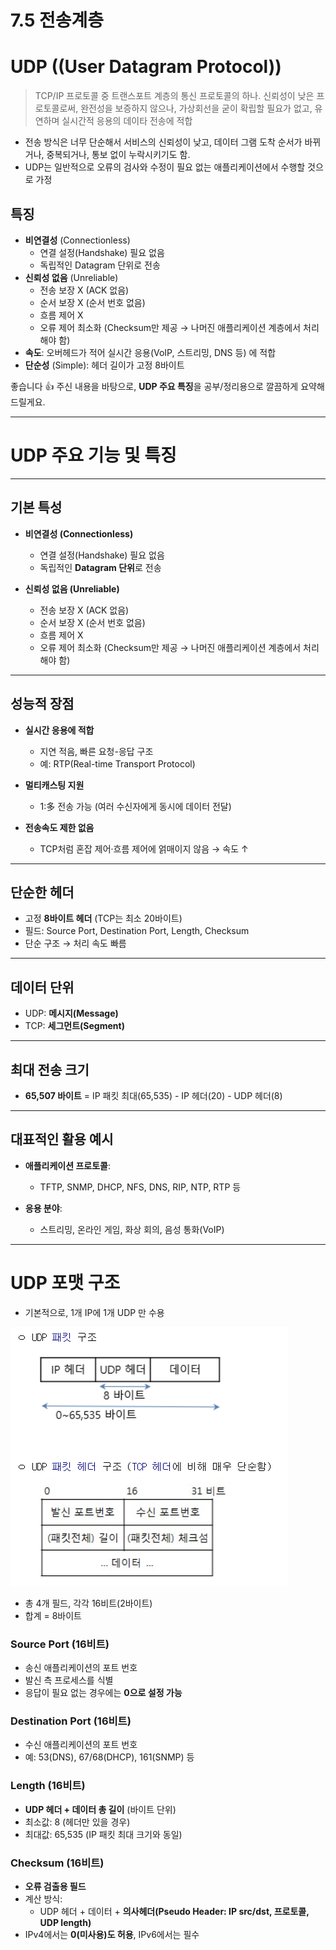# 7.5 전송계층

# UDP ((User Datagram Protocol))
> TCP/IP 프로토콜 중 트랜스포트 계층의 통신 프로토콜의 하나.
> 신뢰성이 낮은 프로토콜로써, 완전성을 보증하지 않으나, 가상회선을 굳이 확립할 필요가 없고, 유연하며 실시간적 응용의 데이타 전송에 적합

- 전송 방식은 너무 단순해서 서비스의 신뢰성이 낮고, 데이터 그램 도착 순서가 바뀌거나, 중복되거나, 통보 없이 누락시키기도 함.
- UDP는 일반적으로 오류의 검사와 수정이 필요 없는 애플리케이션에서 수행할 것으로 가정

## 특징
- **비연결성** (Connectionless)
  - 연결 설정(Handshake) 필요 없음
  - 독립적인 Datagram 단위로 전송
- **신뢰성 없음** (Unreliable)
  - 전송 보장 X (ACK 없음)
  - 순서 보장 X (순서 번호 없음)
  - 흐름 제어 X
  - 오류 제어 최소화 (Checksum만 제공 → 나머진 애플리케이션 계층에서 처리해야 함)
- **속도**: 오버헤드가 적어 실시간 응용(VoIP, 스트리밍, DNS 등) 에 적합
- **단순성** (Simple): 헤더 길이가 고정 8바이트

좋습니다 👍 주신 내용을 바탕으로, **UDP 주요 특징**을 공부/정리용으로 깔끔하게 요약해드릴게요.

---

# UDP 주요 기능 및 특징

---

## 기본 특성

* **비연결성 (Connectionless)**

  * 연결 설정(Handshake) 필요 없음
  * 독립적인 **Datagram 단위**로 전송
* **신뢰성 없음 (Unreliable)**

  * 전송 보장 X (ACK 없음)
  * 순서 보장 X (순서 번호 없음)
  * 흐름 제어 X
  * 오류 제어 최소화 (Checksum만 제공 → 나머진 애플리케이션 계층에서 처리해야 함)

---

## 성능적 장점

* **실시간 응용에 적합**

  * 지연 적음, 빠른 요청-응답 구조
  * 예: RTP(Real-time Transport Protocol)
* **멀티캐스팅 지원**

  * 1:多 전송 가능 (여러 수신자에게 동시에 데이터 전달)
* **전송속도 제한 없음**

  * TCP처럼 혼잡 제어·흐름 제어에 얽매이지 않음 → 속도 ↑

---

## 단순한 헤더

* 고정 **8바이트 헤더** (TCP는 최소 20바이트)
* 필드: Source Port, Destination Port, Length, Checksum
* 단순 구조 → 처리 속도 빠름

---

## 데이터 단위

* UDP: **메시지(Message)**
* TCP: **세그먼트(Segment)**

---

## 최대 전송 크기

* **65,507 바이트**
  \= IP 패킷 최대(65,535) - IP 헤더(20) - UDP 헤더(8)

---

## 대표적인 활용 예시

* **애플리케이션 프로토콜**:

  * TFTP, SNMP, DHCP, NFS, DNS, RIP, NTP, RTP 등
* **응용 분야**:

  * 스트리밍, 온라인 게임, 화상 회의, 음성 통화(VoIP)

---

# UDP 포맷 구조
- 기본적으로, 1개 IP에 1개 UDP 만 수용

![UDP](./images/7.5.3_UDP.png)

- 총 4개 필드, 각각 16비트(2바이트)
- 합계 = 8바이트

### Source Port (16비트)

- 송신 애플리케이션의 포트 번호
- 발신 측 프로세스를 식별
- 응답이 필요 없는 경우에는 **0으로 설정 가능**

### Destination Port (16비트)

- 수신 애플리케이션의 포트 번호
- 예: 53(DNS), 67/68(DHCP), 161(SNMP) 등

### Length (16비트)

- **UDP 헤더 + 데이터 총 길이** (바이트 단위)
- 최소값: 8 (헤더만 있을 경우)
- 최대값: 65,535 (IP 패킷 최대 크기와 동일)

### Checksum (16비트)

- **오류 검출용 필드**
- 계산 방식:
  - UDP 헤더 + 데이터 + **의사헤더(Pseudo Header: IP src/dst, 프로토콜, UDP length)**
- IPv4에서는 **0(미사용)도 허용**, IPv6에서는 필수